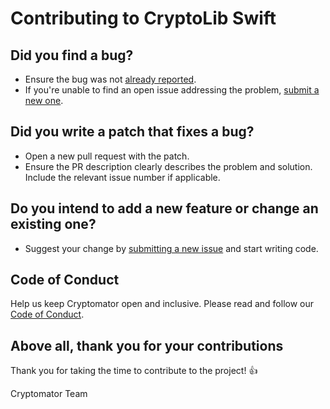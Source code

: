 # Contributing to CryptoLib Swift

## Did you find a bug?

- Ensure the bug was not [already reported](https://github.com/cryptomator/cryptolib-swift/issues).
- If you're unable to find an open issue addressing the problem, [submit a new one](https://github.com/cryptomator/cryptolib-swift/issues/new).

## Did you write a patch that fixes a bug?

- Open a new pull request with the patch.
- Ensure the PR description clearly describes the problem and solution. Include the relevant issue number if applicable.

## Do you intend to add a new feature or change an existing one?

- Suggest your change by [submitting a new issue](https://github.com/cryptomator/cryptolib-swift/issues/new) and start writing code.

## Code of Conduct

Help us keep Cryptomator open and inclusive. Please read and follow our [Code of Conduct](CODE_OF_CONDUCT.md).

## Above all, thank you for your contributions

Thank you for taking the time to contribute to the project! :+1:

Cryptomator Team
